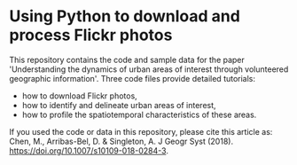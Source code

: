 # Using Python to download and process Flickr photos

This repository contains the code and sample data for the paper 'Understanding the dynamics of urban areas of interest through volunteered geographic information'. Three code files provide detailed tutorials: 
* how to download Flickr photos,
* how to identify and delineate urban areas of interest, 
* how to profile the spatiotemporal characteristics of these areas.

If you used the code or data in this repository, please cite this article as: Chen, M., Arribas-Bel, D. & Singleton, A. J Geogr Syst (2018). https://doi.org/10.1007/s10109-018-0284-3. 
